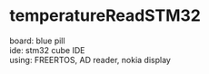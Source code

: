 # temperatureReadSTM32

board: blue pill 
</br>
ide: stm32 cube IDE
</br>
using: FREERTOS, AD reader, nokia display

